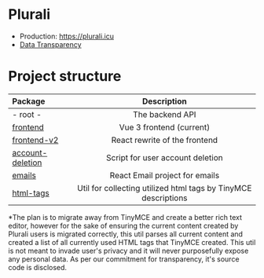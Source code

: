 # Plurali

- Production: https://plurali.icu
- [Data Transparency](DATA.md)

# Project structure

| Package                              |                          Description                           |
| :----------------------------------- | :------------------------------------------------------------: |
| - root -                             |                        The backend API                         |
| [frontend](frontend)                 |                    Vue 3 frontend (current)                    |
| [frontend-v2](frontend-v2)           |                 React rewrite of the frontend                  |
| [account-deletion](account-deletion) |                Script for user account deletion                |
| [emails](emails)                     |                 React Email project for emails                 |
| [html-tags](html-tags)               | Util for collecting utilized html tags by TinyMCE descriptions |

*The plan is to migrate away from TinyMCE and create a better rich text editor, however for the sake of ensuring the current
content created by Plurali users is migrated correctly, this util parses all current content and created a list of all currently used
HTML tags that TinyMCE created. This util is not meant to invade user's privacy and it will never purposefully expose any personal data. 
As per our commitment for transparency, it's source code is disclosed.